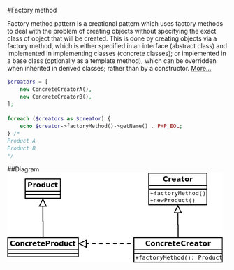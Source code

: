 #Factory method

Factory method pattern is a creational pattern which uses factory methods to deal with the problem of creating objects
without specifying the exact class of object that will be created. This is done by creating objects via a factory method,
which is either specified in an interface (abstract class) and implemented in implementing classes (concrete classes);
or implemented in a base class (optionally as a template method), which can be overridden when inherited in derived classes;
rather than by a constructor.
[More…](http://en.wikipedia.org/wiki/Factory_method_pattern)

```php
$creators = [
    new ConcreteCreatorA(),
    new ConcreteCreatorB(),
];

foreach ($creators as $creator) {
    echo $creator->factoryMethod()->getName() . PHP_EOL;
} /*
Product A
Product B
*/
```

##Diagram
![Factory method UML Diagram](diagram.png)